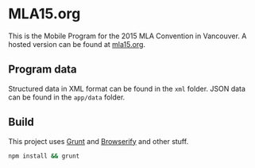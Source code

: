 # MLA15.org

This is the Mobile Program for the 2015 MLA Convention in Vancouver. A hosted
version can be found at [mla15.org][mla15].

## Program data

Structured data in XML format can be found in the `xml` folder. JSON data can
be found in the `app/data` folder.

## Build

This project uses [Grunt][grunt] and [Browserify][browserify] and other stuff.

```bash
npm install && grunt
```

[mla15]: http://mla15.org
[grunt]: http://gruntjs.org
[browserify]: http://browserify.org
